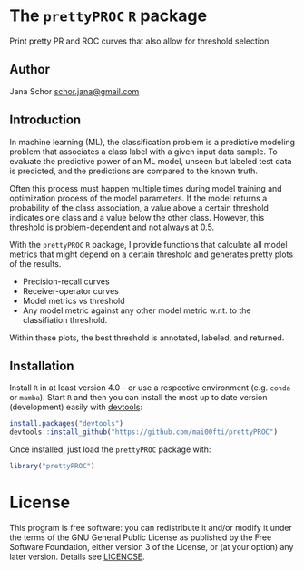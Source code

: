 # The `prettyPROC` `R` package

Print pretty PR and ROC curves that also allow for threshold selection

## Author

Jana Schor [schor.jana@gmail.com](schor.jana@gmail.com)

## Introduction

In machine learning (ML), the classification problem is a predictive modeling problem that associates a class label with
a given input data sample. To evaluate the predictive power of an ML model, unseen but labeled test data is predicted,
and the predictions are compared to the known truth.

Often this process must happen multiple times during model training and optimization process of the model parameters. If
the model returns a probability of the class association, a value above a certain threshold indicates one class and a
value below the other class. However, this threshold is problem-dependent and not always at 0.5.

With the `prettyPROC` `R` package, I provide functions that calculate all model metrics that might depend on a certain
threshold and generates pretty plots of the results.

* Precision-recall curves
* Receiver-operator curves
* Model metrics vs threshold
* Any model metric against any other model metric w.r.t. to the classifiation threshold.

Within these plots, the best threshold is annotated, labeled, and returned.

## Installation

Install `R` in at least version 4.0 - or use a respective environment (e.g. `conda` or `mamba`). Start `R` and then you
can install the most up to date version (development) easily with
[devtools](https://github.com/hadley/devtools):

```R
install.packages("devtools")
devtools::install_github("https://github.com/mai00fti/prettyPROC")
```

Once installed, just load the `prettyPROC` package with:

```R
library("prettyPROC")
```

# License

This program is free software: you can redistribute it and/or modify it under the terms of the GNU General Public
License as published by the Free Software Foundation, either version 3 of the License, or (at your option) any later
version. Details see [LICENCSE](https://github.com/mai00fti/prettyPROC/LICENSE).
